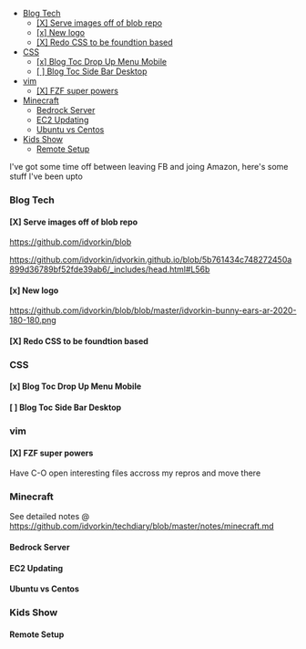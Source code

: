 <!-- prettier-ignore-start -->
<!-- vim-markdown-toc GFM -->

- [Blog Tech](#blog-tech)
    - [[X] Serve images off of blob repo](#x-serve-images-off-of-blob-repo)
    - [[x] New logo](#x-new-logo)
    - [[X] Redo CSS to be foundtion based](#x-redo-css-to-be-foundtion-based)
- [CSS](#css)
    - [[x] Blog Toc Drop Up Menu Mobile](#x-blog-toc-drop-up-menu-mobile)
    - [[ ] Blog Toc Side Bar Desktop](#--blog-toc-side-bar-desktop)
- [vim](#vim)
    - [[X]  FZF super powers](#x--fzf-super-powers)
- [Minecraft](#minecraft)
    - [Bedrock Server](#bedrock-server)
    - [EC2 Updating](#ec2-updating)
    - [Ubuntu vs Centos](#ubuntu-vs-centos)
- [Kids Show](#kids-show)
    - [Remote Setup](#remote-setup)

<!-- vim-markdown-toc -->
<!-- prettier-ignore-end -->

I've got some time off between leaving FB and joing Amazon, here's some stuff I've been upto

### Blog Tech

#### [X] Serve images off of blob repo

https://github.com/idvorkin/blob

https://github.com/idvorkin/idvorkin.github.io/blob/5b761434c748272450a899d36789bf52fde39ab6/_includes/head.html#L56b

#### [x] New logo

https://github.com/idvorkin/blob/blob/master/idvorkin-bunny-ears-ar-2020-180-180.png

#### [X] Redo CSS to be foundtion based

### CSS

#### [x] Blog Toc Drop Up Menu Mobile

#### [ ] Blog Toc Side Bar Desktop

### vim

#### [X] FZF super powers

Have C-O open interesting files accross my repros and move there

### Minecraft

See detailed notes @ https://github.com/idvorkin/techdiary/blob/master/notes/minecraft.md

#### Bedrock Server

#### EC2 Updating

#### Ubuntu vs Centos

### Kids Show

#### Remote Setup
